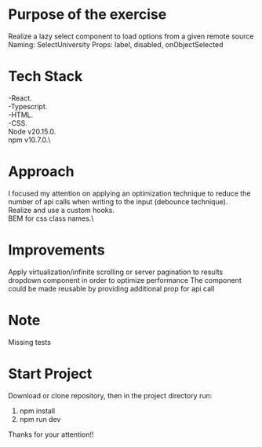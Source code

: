 # Purpose of the exercise
Realize a lazy select component to load options from a given remote source
Naming: SelectUniversity
Props: label, disabled, onObjectSelected

# Tech Stack
-React.\
-Typescript.\
-HTML.\
-CSS.\
Node v20.15.0.\
npm v10.7.0.\

# Approach
I focused my attention on applying an optimization technique to reduce the number of api calls when writing to the input (debounce technique).\
Realize and use a custom hooks.\
BEM for css class names.\

# Improvements
Apply virtualization/infinite scrolling or server pagination to results dropdown component in order to optimize performance 
The component could be made reusable by providing additional prop for api call

# Note
Missing tests

# Start Project
Download or clone repository, then
in the project directory run:
1) npm install
2) npm run dev

Thanks for your attention!!
